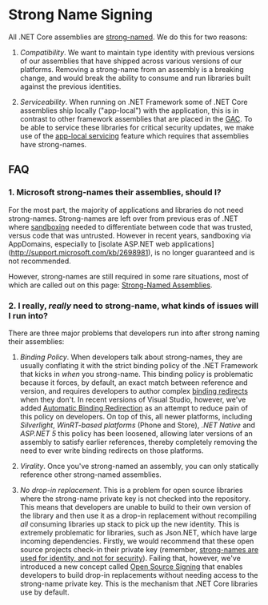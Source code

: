 Strong Name Signing
===================

All .NET Core assemblies are [strong-named](http://msdn.microsoft.com/en-us/library/wd40t7ad.aspx). We do this for two reasons:

1. _Compatibility_. We want to maintain type identity with previous versions of our assemblies that have shipped across various versions of our platforms. Removing a strong-name from an assembly is a breaking change, and would break the ability to consume and run libraries built against the previous identities.

2. _Serviceability_. When running on .NET Framework some of .NET Core assemblies ship locally ("app-local") with the application, this is in contrast to other framework assemblies that are placed in the [GAC](http://msdn.microsoft.com/en-us/library/yf1d93sz.aspx). To be able to service these libraries for critical security updates, we make use of the [app-local servicing](http://blogs.msdn.com/b/dotnet/archive/2014/01/22/net-4-5-1-supports-microsoft-security-updates-for-net-nuget-libraries.aspx) feature which requires that assemblies have strong-names.

##  FAQ

### 1. Microsoft strong-names their assemblies, should I?
For the most part, the majority of applications and libraries do not need strong-names. Strong-names are left over from previous eras of .NET where [sandboxing](http://en.wikipedia.org/wiki/Sandbox_(computer_security)) needed to differentiate between code that was trusted, versus code that was untrusted. However in recent years, sandboxing via AppDomains, especially to [isolate ASP.NET web applications] (http://support.microsoft.com/kb/2698981), is no longer guaranteed and is not recommended. 

However, strong-names are still required in some rare situations, most of which are called out on this page: [Strong-Named Assemblies](http://msdn.microsoft.com/en-us/library/wd40t7ad.aspx).

### 2. I really, _really_ need to strong-name, what kinds of issues will I run into?
There are three major problems that developers run into after strong naming their assemblies:

1. _Binding Policy_. When developers talk about strong-names, they are usually conflating it with the strict binding policy of the .NET Framework that kicks in _when_ you strong-name. This binding policy is problematic because it forces, by default, an exact match between reference and version, and requires developers to author complex [binding redirects](http://msdn.microsoft.com/en-us/library/eftw1fys.aspx) when they don't. In recent versions of Visual Studio, however, we've added [Automatic Binding Redirection](http://msdn.microsoft.com/en-us/library/2fc472t2.aspx) as an attempt to reduce pain of this policy on developers. On top of this, all newer platforms, including _Silverlight_, _WinRT-based platforms_ (Phone and Store), _.NET Native_ and _ASP.NET 5_ this policy has been loosened, allowing later versions of an assembly to satisfy earlier references, thereby completely removing the need to ever write binding redirects on those platforms.

2. _Virality_. Once you've strong-named an assembly, you can only statically reference other strong-named assemblies. 

3. _No drop-in replacement_. This is a problem for open source libraries where the strong-name private key is not checked into the repository. This means that developers are unable to build to their own version of the library and then use it as a drop-in replacement without recompiling _all_ consuming libraries up stack to pick up the new identity. This is extremely problematic for libraries, such as Json.NET, which have large incoming dependencies. Firstly, we would recommend that these open source projects check-in their private key (remember, [strong-names are used for identity, and not for security](http://msdn.microsoft.com/en-us/library/wd40t7ad.aspx)). Failing that, however, we've introduced a new concept called [Open Source Signing](oss-signing.md) that enables developers to build drop-in replacements without needing access to the strong-name private key. This is the mechanism that .NET Core libraries use by default.
